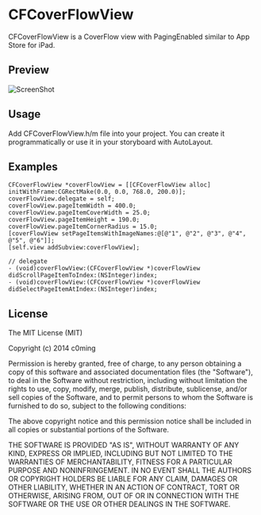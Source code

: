 CFCoverFlowView
===============

CFCoverFlowView is a CoverFlow view with PagingEnabled similar to App Store for iPad.

## Preview

![ScreenShot](https://raw.githubusercontent.com/c0ming/Preview/master/CFCoverFlowView/CFCoverFlowView_01.gif)

## Usage

Add CFCoverFlowView.h/m file into your project. You can create it programmatically or use it in your storyboard
with AutoLayout.


## Examples

```objc
CFCoverFlowView *coverFlowView = [[CFCoverFlowView alloc] initWithFrame:CGRectMake(0.0, 0.0, 768.0, 200.0)];
coverFlowView.delegate = self;
coverFlowView.pageItemWidth = 400.0;
coverFlowView.pageItemCoverWidth = 25.0;
coverFlowView.pageItemHeight = 190.0;
coverFlowView.pageItemCornerRadius = 15.0;
[coverFlowView setPageItemsWithImageNames:@[@"1", @"2", @"3", @"4", @"5", @"6"]];
[self.view addSubview:coverFlowView];

// delegate
- (void)coverFlowView:(CFCoverFlowView *)coverFlowView didScrollPageItemToIndex:(NSInteger)index;
- (void)coverFlowView:(CFCoverFlowView *)coverFlowView didSelectPageItemAtIndex:(NSInteger)index;
```

## License

The MIT License (MIT)

Copyright (c) 2014 c0ming

Permission is hereby granted, free of charge, to any person obtaining a copy
of this software and associated documentation files (the "Software"), to deal
in the Software without restriction, including without limitation the rights
to use, copy, modify, merge, publish, distribute, sublicense, and/or sell
copies of the Software, and to permit persons to whom the Software is
furnished to do so, subject to the following conditions:

The above copyright notice and this permission notice shall be included in all
copies or substantial portions of the Software.

THE SOFTWARE IS PROVIDED "AS IS", WITHOUT WARRANTY OF ANY KIND, EXPRESS OR
IMPLIED, INCLUDING BUT NOT LIMITED TO THE WARRANTIES OF MERCHANTABILITY,
FITNESS FOR A PARTICULAR PURPOSE AND NONINFRINGEMENT. IN NO EVENT SHALL THE
AUTHORS OR COPYRIGHT HOLDERS BE LIABLE FOR ANY CLAIM, DAMAGES OR OTHER
LIABILITY, WHETHER IN AN ACTION OF CONTRACT, TORT OR OTHERWISE, ARISING FROM,
OUT OF OR IN CONNECTION WITH THE SOFTWARE OR THE USE OR OTHER DEALINGS IN THE
SOFTWARE.
